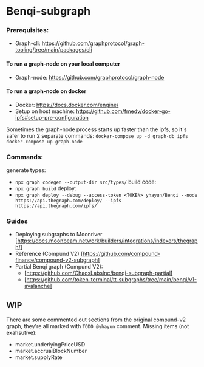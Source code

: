 # Benqi-subgraph

### Prerequisites:
- Graph-cli: https://github.com/graphprotocol/graph-tooling/tree/main/packages/cli

#### To run a graph-node on your local computer
- Graph-node: https://github.com/graphprotocol/graph-node

#### To run a graph-node on docker
- Docker: https://docs.docker.com/engine/
- Setup on host machine: https://github.com/fmedv/docker-go-ipfs#setup-pre-configuration

Sometimes the graph-node process starts up faster than the ipfs, so it's safer to run 2 separate commands:
`docker-compose up -d graph-db ipfs`
`docker-compose up graph-node`

### Commands:

generate types:

- `npx graph codegen --output-dir src/types/`
  build code:
- `npx graph build`
  deploy:
- `npx graph deploy --debug --access-token <TOKEN> yhayun/Benqi --node https://api.thegraph.com/deploy/ --ipfs https://api.thegraph.com/ipfs/`

### Guides

- Deploying subgraphs to Moonriver [https://docs.moonbeam.network/builders/integrations/indexers/thegraph/]
- Reference (Compund V2) [https://github.com/compound-finance/compound-v2-subgraph]
- Partial Benqi graph (Compund V2):
  - [https://github.com/ChaosLabsInc/benqi-subgraph-partial]
  - [https://github.com/token-terminal/tt-subgraphs/tree/main/benqi/v1-avalanche]

## WIP

There are some commented out sections from the original compund-v2 graph, they're all marked with `TODO @yhayun` comment.
Missing items (not exahsutive):

- market.underlyingPriceUSD
- market.accrualBlockNumber
- market.supplyRate
